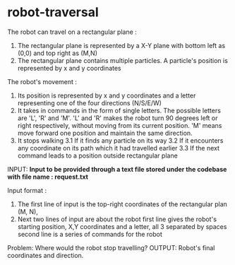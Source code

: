 # robot-traversal
The robot can travel on a rectangular plane :
1. The rectangular plane is represented by a X-Y plane with bottom left as (0,0) and top right as
(M,N)
2. The rectangular plane contains multiple particles. A particle's position is represented by x and
y coordinates

The robot's movement :
1. Its position is represented by x and y coordinates and a letter representing one of the four
directions (N/S/E/W)
2. It takes in commands in the form of single letters. The possible letters are 'L', 'R' and 'M'.
'L' and 'R' makes the robot turn 90 degrees left or right respectively, without moving from
its current position.
'M' means move forward one position and maintain the same direction.
3. It stops walking
3.1 If it finds any particle on its way
3.2 If it encounters any coordinate on its path which it had travelled earlier
3.3 If the next command leads to a position outside rectangular plane

INPUT:
**Input to be provided through a text file stored under the codebase with file name : request.txt**

Input format : 
1. The first line of input is the top-right coordinates of the rectangular plan (M, N),
2. Next two lines of input are about the robot
first line gives the robot's starting position, X,Y coordinates and a letter, all 3 separated by
spaces
second line is a series of commands for the robot

Problem:
Where would the robot stop travelling?
OUTPUT:
Robot's final coordinates and direction.
